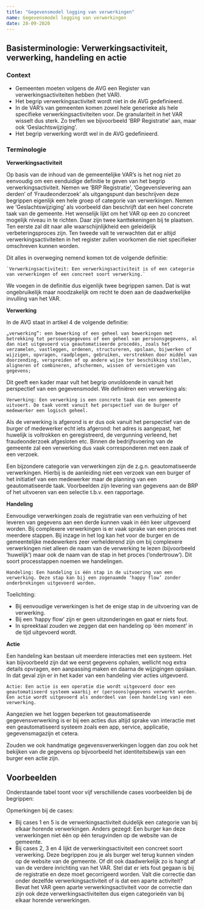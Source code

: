 ```yaml
---
title: "Gegevensmodel logging van verwerkingen"
name: Gegevensmodel logging van verwerkingen
date: 28-09-2020
---
```

## Basisterminologie: Verwerkingsactiviteit, verwerking, handeling en actie

### Context
-	Gemeenten moeten volgens de AVG een Register van verwerkingsactiviteiten hebben (het VAR).
-	Het begrip verwerkingsactiviteit wordt niet in de AVG gedefinieerd.
-	In de VAR’s van gemeenten komen zowel hele generieke als hele specifieke verwerkingsactiviteiten voor. De granulariteit in het VAR wisselt dus sterk. Zo treffen we bijvoorbeeld ‘BRP Registratie’ aan, maar ook ‘Geslachtswijziging’.
-	Het begrip verwerking wordt wel in de AVG gedefinieerd.

### Terminologie
**Verwerkingsactiviteit**

Op basis van de inhoud van de gemeentelijke VAR’s is het nog niet zo eenvoudig om een eenduidige definitie te geven van het begrip verwerkingsactiviteit.
Nemen we ‘BRP Registratie’, ‘Gegevenslevering aan derden’ of ‘Fraudeonderzoek’ als uitgangspunt dan beschrijven deze begrippen eigenlijk een hele groep of categorie van verwerkingen. Nemen we ‘Geslachtswijziging’ als voorbeeld dan beschrijft dat een heel concrete taak van de gemeente.
Het wenselijk lijkt om het VAR op een zo concreet mogelijk niveau in te richten. Daar zijn twee kanttekeningen bij te plaatsen. Ten eerste zal dit naar alle waarschijnlijkheid een geleidelijk verbeteringsproces zijn. Ten tweede valt te verwachten dat er altijd verwerkingsactiviteiten in het register zullen voorkomen die niet specifieker omschreven kunnen worden. 

Dit alles in overweging nemend komen tot de volgende definitie:

	`Verwerkingsactiviteit: Een verwerkingsactiviteit is of een categorie van verwerkingen of een concreet soort verwerking.`

We voegen in de definitie dus eigenlijk twee begrippen samen. Dat is wat ongebruikelijk maar noodzakelijk om recht te doen aan de daadwerkelijke invulling van het VAR. 

**Verwerking**

In de AVG staat in artikel 4 de volgende definitie:

`„verwerking”: een bewerking of een geheel van bewerkingen met betrekking tot persoonsgegevens of een geheel van persoonsgegevens, al dan niet uitgevoerd via geautomatiseerde procedés, zoals het verzamelen, vastleggen, ordenen, structureren, opslaan, bijwerken of wijzigen, opvragen, raadplegen, gebruiken, verstrekken door middel van doorzending, verspreiden of op andere wijze ter beschikking stellen, aligneren of combineren, afschermen, wissen of vernietigen van gegevens;`

Dit geeft een kader maar vult het begrip onvoldoende in vanuit het perspectief van een gegevensmodel. We definiëren een verwerking als:

`Verwerking: Een verwerking is een concrete taak die een gemeente uitvoert. De taak vormt vanuit het perspectief van de burger of medewerker een logisch geheel.`

Als de verwerking is afgerond is er dus ook vanuit het perspectief van de burger of medewerker echt iets afgerond: het adres is aangepast, het huwelijk is voltrokken en geregistreerd, de vergunning verleend, het fraudeonderzoek afgesloten etc.
Binnen de bedrijfsvoering van de gemeente zal een verwerking dus vaak corresponderen met een zaak of een verzoek.

Een bijzondere categorie van verwerkingen zijn de z.g.n. geautomatiseerde verwerkingen. Hierbij is de aanleiding niet een verzoek van een burger of het initiatief van een medewerker maar de planning van een geautomatiseerde taak. Voorbeelden zijn levering van gegevens aan de BRP of het uitvoeren van een selectie t.b.v. een rapportage.

**Handeling**

Eenvoudige verwerkingen zoals de registratie van een verhuizing of het leveren van gegevens aan een derde kunnen vaak in één keer uitgevoerd worden. Bij complexere verwerkingen is er vaak sprake van een proces met meerdere stappen.
Bij inzage in het log kan het voor de burger en de gemeentelijke medewerkers zeer verhelderend zijn om bij complexere verwerkingen niet alleen de naam van de verwerking te lezen (bijvoorbeeld ‘huwelijk’) maar ook de naam van de stap in het proces (‘ondertrouw’). Dit soort processtappen noemen we handelingen.

`Handeling: Een handeling is één stap in de uitvoering van een verwerking. Deze stap kan bij een zogenaamde ‘happy flow’ zonder onderbrekingen uitgevoerd worden.`

Toelichting:
-	Bij eenvoudige verwerkingen is het de enige stap in de uitvoering van de verwerking.
-	Bij een ‘happy flow’ zijn er geen uitzonderingen en gaat er niets fout.
-	In spreektaal zouden we zeggen dat een handeling op ‘één moment’ in de tijd uitgevoerd wordt.

**Actie**

Een handeling kan bestaan uit meerdere interacties met een systeem. Het kan bijvoorbeeld zijn dat we eerst gegevens ophalen, wellicht nog extra details opvragen, een aanpassing maken en daarna de wijzigingen opslaan. In dat geval zijn er in het kader van een handeling vier acties uitgevoerd.

`Actie: Een actie is een operatie die wordt uitgevoerd door een geautomatiseerd systeem waarbij er (persoons)gegevens verwerkt worden. Een actie wordt uitgevoerd als onderdeel van (een handeling van) een verwerking.`

Aangezien we het loggen beperken tot geautomatiseerde gegevensverwerking is er bij een acties dus altijd sprake van interactie met een geautomatiseerd systeem zoals een app, service, applicatie, gegevensmagazijn et cetera.

Zouden we ook handmatige gegevensverwerkingen loggen dan zou ook het bekijken van de gegevens op bijvoorbeeld het identiteitsbewijs van een burger een actie zijn.

## Voorbeelden
Onderstaande tabel toont voor vijf verschillende cases voorbeelden bij de begrippen:


Opmerkingen bij de cases:
-	Bij cases 1 en 5 is de verwerkingsactiviteit duidelijk een categorie van bij elkaar horende verwerkingen. Anders gezegd: Een burger kan deze verwerkingen niet één op één terugvinden op de website van de gemeente.
-	Bij cases 2, 3 en 4 lijkt de verwerkingsactiviteit een concreet soort verwerking. Deze begrippen zou je als burger wel terug kunnen vinden op de website van de gemeente. Of dit ook daadwerkelijk zo is hangt af van de verdere inrichting van het VAR. Stel dat er iets fout gegaan is bij de registratie en deze moet gecorrigeerd worden. Valt die correctie dan onder dezelfde verwerkingsactiviteit of is dat een aparte activiteit? Bevat het VAR geen aparte verwerkingsactiviteit voor de correctie dan zijn ook deze verwerkingsactiviteiten dus eigen categorieën van bij elkaar horende verwerkingen.



